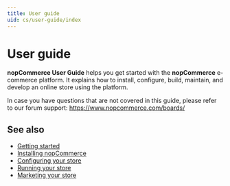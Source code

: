 ```yaml
---
title: User guide
uid: cs/user-guide/index
---
```


# User guide

**nopCommerce User Guide** helps you get started with the **nopCommerce** e-commerce platform. It explains how to install, configure, build, maintain, and develop an online store using the platform.

In case you have questions that are not covered in this guide, please refer to our forum support: <https://www.nopcommerce.com/boards/>

## See also

* [Getting started](xref:cs/user-guide/getting-started)
* [Installing nopCommerce](xref:cs/user-guide/installing/index)
* [Configuring your store](xref:cs/user-guide/configuring/index)
* [Running your store](xref:cs/user-guide/running/index)
* [Marketing your store](xref:cs/user-guide/marketing/index)